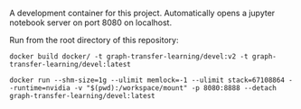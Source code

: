 
A development container for this project. Automatically opens a jupyter notebook server on port 8080 on localhost.

Run from the root directory of this repository:

```
docker build docker/ -t graph-transfer-learning/devel:v2 -t graph-transfer-learning/devel:latest
```


```
docker run --shm-size=1g --ulimit memlock=-1 --ulimit stack=67108864 --runtime=nvidia -v "$(pwd):/workspace/mount" -p 8080:8888 --detach graph-transfer-learning/devel:latest
```
